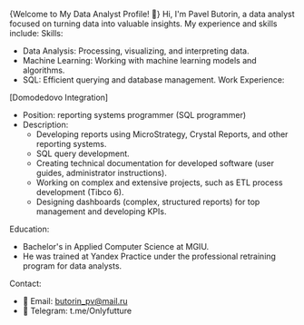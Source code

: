 
{Welcome to My Data Analyst Profile! 🚀}
Hi, I'm Pavel Butorin, a data analyst focused on turning data into valuable insights. My experience and skills include:
Skills:
* Data Analysis: Processing, visualizing, and interpreting data.
* Machine Learning: Working with machine learning models and algorithms.
* SQL: Efficient querying and database management.
Work Experience:

[Domodedovo Integration]
* Position: reporting systems programmer (SQL programmer)
* Description:
  - Developing reports using MicroStrategy, Crystal Reports, and other reporting systems.
  - SQL query development.
  - Creating technical documentation for developed software (user guides, administrator instructions).
  - Working on complex and extensive projects, such as ETL process development (Tibco 6).
  - Designing dashboards (complex, structured reports) for top management and developing KPIs.
   
Education:
* Bachelor's in Applied Computer Science at MGIU.
* He was trained at Yandex Practice under the professional retraining program for data analysts.

Contact:
* 📧 Email: butorin_pv@mail.ru
* 💬 Telegram: t.me/Onlyfutture
